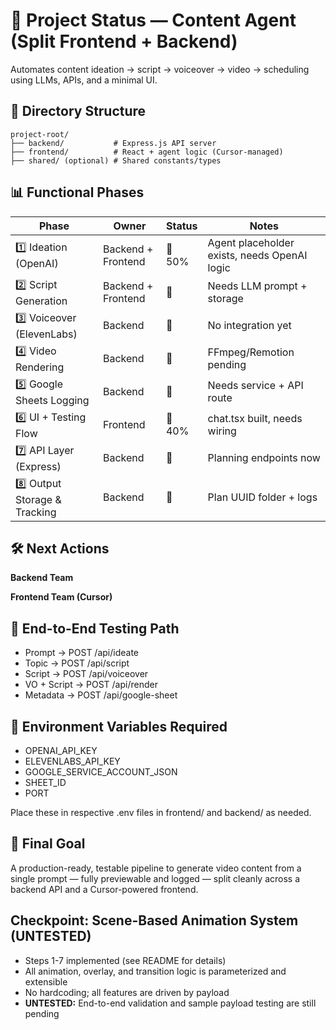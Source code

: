 # 🚀 Project Status — Content Agent (Split Frontend + Backend)

Automates content ideation → script → voiceover → video → scheduling using LLMs, APIs, and a minimal UI.

## 🧱 Directory Structure

```
project-root/
├── backend/           # Express.js API server
├── frontend/          # React + agent logic (Cursor-managed)
├── shared/ (optional) # Shared constants/types
```

## 📊 Functional Phases

| Phase                        | Owner                | Status   | Notes                                 |
|------------------------------|----------------------|----------|---------------------------------------|
| 1️⃣ Ideation (OpenAI)        | Backend + Frontend   | 🔡 50%   | Agent placeholder exists, needs OpenAI logic |
| 2️⃣ Script Generation        | Backend + Frontend   | 🔢       | Needs LLM prompt + storage            |
| 3️⃣ Voiceover (ElevenLabs)   | Backend              | 🔢       | No integration yet                    |
| 4️⃣ Video Rendering          | Backend              | 🔢       | FFmpeg/Remotion pending               |
| 5️⃣ Google Sheets Logging    | Backend              | 🔢       | Needs service + API route             |
| 6️⃣ UI + Testing Flow        | Frontend             | 🔡 40%   | chat.tsx built, needs wiring          |
| 7️⃣ API Layer (Express)      | Backend              | 🔢       | Planning endpoints now                |
| 8️⃣ Output Storage & Tracking| Backend              | 🔢       | Plan UUID folder + logs               |

## 🛠️ Next Actions

**Backend Team**


**Frontend Team (Cursor)**


## 🔪 End-to-End Testing Path

- Prompt → POST /api/ideate
- Topic → POST /api/script
- Script → POST /api/voiceover
- VO + Script → POST /api/render
- Metadata → POST /api/google-sheet

## 🔐 Environment Variables Required

- OPENAI_API_KEY
- ELEVENLABS_API_KEY
- GOOGLE_SERVICE_ACCOUNT_JSON
- SHEET_ID
- PORT

Place these in respective .env files in frontend/ and backend/ as needed.

## 📌 Final Goal

A production-ready, testable pipeline to generate video content from a single prompt — fully previewable and logged — split cleanly across a backend API and a Cursor-powered frontend. 

## Checkpoint: Scene-Based Animation System (UNTESTED)

- Steps 1-7 implemented (see README for details)
- All animation, overlay, and transition logic is parameterized and extensible
- No hardcoding; all features are driven by payload
- **UNTESTED:** End-to-end validation and sample payload testing are still pending 